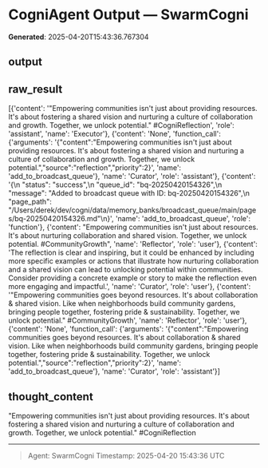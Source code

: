 # CogniAgent Output — SwarmCogni

**Generated**: 2025-04-20T15:43:36.767304

## output


## raw_result
[{'content': '"Empowering communities isn\'t just about providing resources. It\'s about fostering a shared vision and nurturing a culture of collaboration and growth. Together, we unlock potential." #CogniReflection', 'role': 'assistant', 'name': 'Executor'}, {'content': 'None', 'function_call': {'arguments': '{"content":"Empowering communities isn\'t just about providing resources. It\'s about fostering a shared vision and nurturing a culture of collaboration and growth. Together, we unlock potential.","source":"reflection","priority":2}', 'name': 'add_to_broadcast_queue'}, 'name': 'Curator', 'role': 'assistant'}, {'content': '{\n  "status": "success",\n  "queue_id": "bq-20250420154326",\n  "message": "Added to broadcast queue with ID: bq-20250420154326",\n  "page_path": "/Users/derek/dev/cogni/data/memory_banks/broadcast_queue/main/pages/bq-20250420154326.md"\n}', 'name': 'add_to_broadcast_queue', 'role': 'function'}, {'content': "Empowering communities isn't just about resources. It's about nurturing collaboration and shared vision. Together, we unlock potential. #CommunityGrowth", 'name': 'Reflector', 'role': 'user'}, {'content': 'The reflection is clear and inspiring, but it could be enhanced by including more specific examples or actions that illustrate how nurturing collaboration and a shared vision can lead to unlocking potential within communities. Consider providing a concrete example or story to make the reflection even more engaging and impactful.', 'name': 'Curator', 'role': 'user'}, {'content': '"Empowering communities goes beyond resources. It\'s about collaboration & shared vision. Like when neighborhoods build community gardens, bringing people together, fostering pride & sustainability. Together, we unlock potential." #CommunityGrowth', 'name': 'Reflector', 'role': 'user'}, {'content': 'None', 'function_call': {'arguments': '{"content":"Empowering communities goes beyond resources. It\'s about collaboration & shared vision. Like when neighborhoods build community gardens, bringing people together, fostering pride & sustainability. Together, we unlock potential.","source":"reflection","priority":2}', 'name': 'add_to_broadcast_queue'}, 'name': 'Curator', 'role': 'assistant'}]

## thought_content
"Empowering communities isn't just about providing resources. It's about fostering a shared vision and nurturing a culture of collaboration and growth. Together, we unlock potential." #CogniReflection

---
> Agent: SwarmCogni
> Timestamp: 2025-04-20 15:43:36 UTC